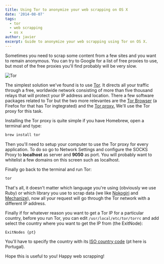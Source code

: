 ```yaml
---
title: Using Tor to anonymize your web scrapping on OS X
date: '2014-08-07'
tags:
  - tor
  - web scrapping
  - os x
author: javier
excerpt: Guide to anonymize your web scrapping using Tor on OS X.
---
```


Sometimes you need to scrap some content from a few sites and you want to remain anonymous. You can try to Google for a list of free proxies to use, but most of the free proxies you'll find probably will be very slow.

![Tor](https://diacode-blog.s3-eu-west-1.amazonaws.com/2014/08/tor.png)

The simplest solution we've found is to use [Tor](https://www.torproject.org). It directs all your traffic through a free, worldwide network consisting of more than five thousand relays that will protect your IP address and location. There a few software packages related to Tor but the two more relevantes are the 
[Tor Browser](https://www.torproject.org/projects/torbrowser.html.en) (a Firefox for that has Tor ingtegrated) and the [Tor proxy.](https://www.torproject.org/docs/tor-doc-osx.html.en) We'll use the Tor proxy for this task.

Installing the Tor proxy is quite simple if you have Homebrew, open a terminal and type:

```bash
brew install tor
```

Then you'll need to setup your computer to use the Tor proxy for every application. To do so go to Network Settings and configure the SOCKS Proxy to **localhost** as server and **9050** as port. You will probably want to whitelist a few domains on this screen such as 
localhost.

Finally go back to the terminal and run Tor:

```bash
tor
```

That's all, it doesn't matter which language you're using (obviously we use Ruby) or which library you use to scrap data (we like [Nokogiri](http://nokogiri.org/) and [Mechanize](https://github.com/sparklemotion/mechanize)), now all your request will go through the Tor network with a different IP address.

Finally if for whatever reason you want to get a Tor IP for a particular country, before you run Tor, you can edit `/usr/local/etc/tor/torrc` and add select the country where you want to get the IP from (the ExitNode):

```
ExitNodes {pt}
```

You'll have to specify the country with its [ISO country code](http://countrycode.org/) (pt here is Portugal).

Hope this is useful to you! Happy web scrapping!
